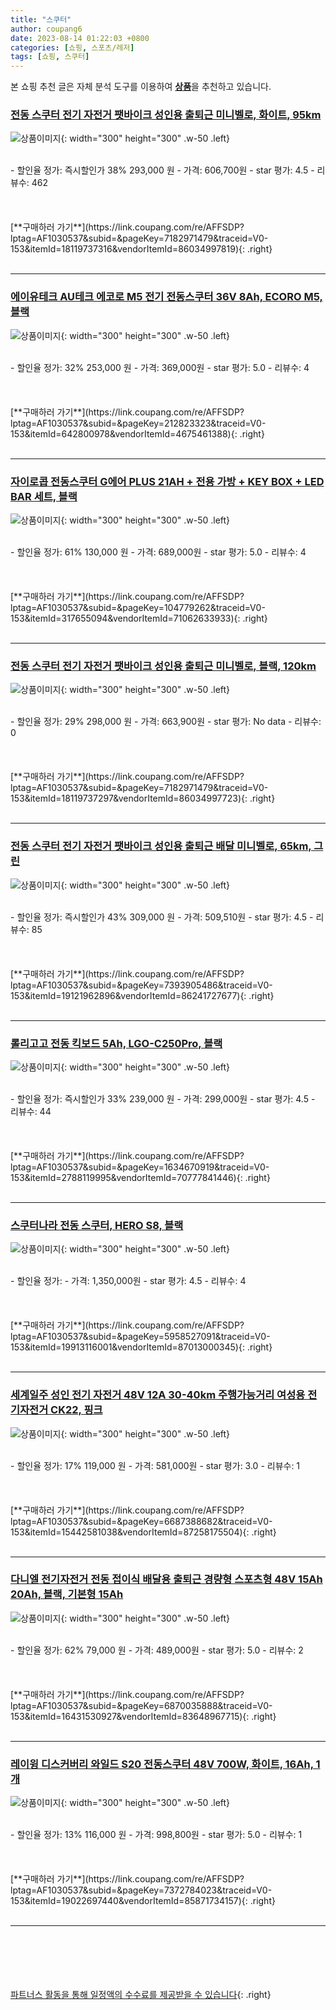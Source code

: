 ```yaml
---
title: "스쿠터"
author: coupang6
date: 2023-08-14 01:22:03 +0800
categories: [쇼핑, 스포츠/레저]
tags: [쇼핑, 스쿠터]
---
```


본 쇼핑 추천 글은 자체 분석 도구를 이용하여 [**상품**](https://link.coupang.com/a/bao1ui)을 추천하고 있습니다.

### [전동 스쿠터 전기 자전거 팻바이크 성인용 출퇴근 미니벨로, 화이트, 95km](https://link.coupang.com/re/AFFSDP?lptag=AF1030537&subid=&pageKey=7182971479&traceid=V0-153&itemId=18119737316&vendorItemId=86034997819)

![상품이미지](https://thumbnail8.coupangcdn.com/thumbnails/remote/230x230ex/image/vendor_inventory/7c6f/7c58c2c04cc65af1a2615e26730e60ed07e3c1a3f04be3f1746868c763e2.png){: width="300" height="300" .w-50 .left}


<br>
- 할인율 정가: 즉시할인가 38%  293,000   원
- 가격: 606,700원
- star 평가: 4.5
- 리뷰수: 462
<br>
<br>
<br>
<br>
[**구매하러 가기**](https://link.coupang.com/re/AFFSDP?lptag=AF1030537&subid=&pageKey=7182971479&traceid=V0-153&itemId=18119737316&vendorItemId=86034997819){: .right}
<br>
<br>

---

### [에이유테크 AU테크 에코로 M5 전기 전동스쿠터 36V 8Ah, ECORO M5, 블랙](https://link.coupang.com/re/AFFSDP?lptag=AF1030537&subid=&pageKey=212823323&traceid=V0-153&itemId=642800978&vendorItemId=4675461388)

![상품이미지](https://thumbnail8.coupangcdn.com/thumbnails/remote/230x230ex/image/retail/images/9533770383595354-3206c86b-98f4-4447-bb33-ad35455fb331.jpg){: width="300" height="300" .w-50 .left}


<br>
- 할인율 정가: 32%  253,000   원
- 가격: 369,000원
- star 평가: 5.0
- 리뷰수: 4
<br>
<br>
<br>
<br>
[**구매하러 가기**](https://link.coupang.com/re/AFFSDP?lptag=AF1030537&subid=&pageKey=212823323&traceid=V0-153&itemId=642800978&vendorItemId=4675461388){: .right}
<br>
<br>

---

### [자이로콥 전동스쿠터 G에어 PLUS 21AH + 전용 가방 + KEY BOX + LED BAR 세트, 블랙](https://link.coupang.com/re/AFFSDP?lptag=AF1030537&subid=&pageKey=104779262&traceid=V0-153&itemId=317655094&vendorItemId=71062633933)

![상품이미지](https://thumbnail7.coupangcdn.com/thumbnails/remote/230x230ex/image/retail/images/2020/07/10/16/4/60c3b3ae-ba2b-4fde-9274-0258b1eed9a2.jpg){: width="300" height="300" .w-50 .left}


<br>
- 할인율 정가: 61%  130,000   원
- 가격: 689,000원
- star 평가: 5.0
- 리뷰수: 4
<br>
<br>
<br>
<br>
[**구매하러 가기**](https://link.coupang.com/re/AFFSDP?lptag=AF1030537&subid=&pageKey=104779262&traceid=V0-153&itemId=317655094&vendorItemId=71062633933){: .right}
<br>
<br>

---

### [전동 스쿠터 전기 자전거 팻바이크 성인용 출퇴근 미니벨로, 블랙, 120km](https://link.coupang.com/re/AFFSDP?lptag=AF1030537&subid=&pageKey=7182971479&traceid=V0-153&itemId=18119737297&vendorItemId=86034997723)

![상품이미지](https://thumbnail10.coupangcdn.com/thumbnails/remote/230x230ex/image/vendor_inventory/9cf7/fadad4523e7be259b9c0655748f5f0462104ce8b9c1d84af56fa275c4528.png){: width="300" height="300" .w-50 .left}


<br>
- 할인율 정가: 29%  298,000   원
- 가격: 663,900원
- star 평가: No data
- 리뷰수: 0
<br>
<br>
<br>
<br>
[**구매하러 가기**](https://link.coupang.com/re/AFFSDP?lptag=AF1030537&subid=&pageKey=7182971479&traceid=V0-153&itemId=18119737297&vendorItemId=86034997723){: .right}
<br>
<br>

---

### [전동 스쿠터 전기 자전거 팻바이크 성인용 출퇴근 배달 미니벨로, 65km, 그린](https://link.coupang.com/re/AFFSDP?lptag=AF1030537&subid=&pageKey=7393905486&traceid=V0-153&itemId=19121962896&vendorItemId=86241727677)

![상품이미지](https://thumbnail9.coupangcdn.com/thumbnails/remote/230x230ex/image/vendor_inventory/1d46/6affb02426fcf0a97b75e29d31d3f435a89447fec9df585dcea586f58789.jpg){: width="300" height="300" .w-50 .left}


<br>
- 할인율 정가: 즉시할인가 43%  309,000   원
- 가격: 509,510원
- star 평가: 4.5
- 리뷰수: 85
<br>
<br>
<br>
<br>
[**구매하러 가기**](https://link.coupang.com/re/AFFSDP?lptag=AF1030537&subid=&pageKey=7393905486&traceid=V0-153&itemId=19121962896&vendorItemId=86241727677){: .right}
<br>
<br>

---

### [롤리고고 전동 킥보드 5Ah, LGO-C250Pro, 블랙](https://link.coupang.com/re/AFFSDP?lptag=AF1030537&subid=&pageKey=1634670919&traceid=V0-153&itemId=2788119995&vendorItemId=70777841446)

![상품이미지](https://thumbnail9.coupangcdn.com/thumbnails/remote/230x230ex/image/retail/images/2020/05/27/12/7/1fa512ef-9bd8-45b5-a648-4f349032a35f.jpg){: width="300" height="300" .w-50 .left}


<br>
- 할인율 정가: 즉시할인가 33%  239,000   원
- 가격: 299,000원
- star 평가: 4.5
- 리뷰수: 44
<br>
<br>
<br>
<br>
[**구매하러 가기**](https://link.coupang.com/re/AFFSDP?lptag=AF1030537&subid=&pageKey=1634670919&traceid=V0-153&itemId=2788119995&vendorItemId=70777841446){: .right}
<br>
<br>

---

### [스쿠터나라 전동 스쿠터, HERO S8, 블랙](https://link.coupang.com/re/AFFSDP?lptag=AF1030537&subid=&pageKey=5958527091&traceid=V0-153&itemId=19913116001&vendorItemId=87013000345)

![상품이미지](https://thumbnail7.coupangcdn.com/thumbnails/remote/230x230ex/image/vendor_inventory/142c/b9cf24c905051867266d146829d9752db271b9e3a6080161a76ad48fb2d6.jpg){: width="300" height="300" .w-50 .left}


<br>
- 할인율 정가: 
- 가격: 1,350,000원
- star 평가: 4.5
- 리뷰수: 4
<br>
<br>
<br>
<br>
[**구매하러 가기**](https://link.coupang.com/re/AFFSDP?lptag=AF1030537&subid=&pageKey=5958527091&traceid=V0-153&itemId=19913116001&vendorItemId=87013000345){: .right}
<br>
<br>

---

### [세계일주 성인 전기 자전거 48V 12A 30-40km 주행가능거리 여성용 전기자전거 CK22, 핑크](https://link.coupang.com/re/AFFSDP?lptag=AF1030537&subid=&pageKey=6687388682&traceid=V0-153&itemId=15442581038&vendorItemId=87258175504)

![상품이미지](https://thumbnail9.coupangcdn.com/thumbnails/remote/230x230ex/image/vendor_inventory/ddf3/459249f58b1fe8597f0dc5519bafe7327c17140d839c1a25a99687346c02.jpg){: width="300" height="300" .w-50 .left}


<br>
- 할인율 정가: 17%  119,000   원
- 가격: 581,000원
- star 평가: 3.0
- 리뷰수: 1
<br>
<br>
<br>
<br>
[**구매하러 가기**](https://link.coupang.com/re/AFFSDP?lptag=AF1030537&subid=&pageKey=6687388682&traceid=V0-153&itemId=15442581038&vendorItemId=87258175504){: .right}
<br>
<br>

---

### [다니엘 전기자전거 전동 접이식 배달용 출퇴근 경량형 스포츠형 48V 15Ah 20Ah, 블랙, 기본형 15Ah](https://link.coupang.com/re/AFFSDP?lptag=AF1030537&subid=&pageKey=6870035888&traceid=V0-153&itemId=16431530927&vendorItemId=83648967715)

![상품이미지](https://thumbnail7.coupangcdn.com/thumbnails/remote/230x230ex/image/vendor_inventory/7b5a/8d8cf146d3348c2faf5b8614843b44c439c2a77d7db6a52087c31f3d38e2.png){: width="300" height="300" .w-50 .left}


<br>
- 할인율 정가: 62%  79,000   원
- 가격: 489,000원
- star 평가: 5.0
- 리뷰수: 2
<br>
<br>
<br>
<br>
[**구매하러 가기**](https://link.coupang.com/re/AFFSDP?lptag=AF1030537&subid=&pageKey=6870035888&traceid=V0-153&itemId=16431530927&vendorItemId=83648967715){: .right}
<br>
<br>

---

### [레이윙 디스커버리 와일드 S20 전동스쿠터 48V 700W, 화이트, 16Ah, 1개](https://link.coupang.com/re/AFFSDP?lptag=AF1030537&subid=&pageKey=7372784023&traceid=V0-153&itemId=19022697440&vendorItemId=85871734157)

![상품이미지](https://thumbnail7.coupangcdn.com/thumbnails/remote/230x230ex/image/vendor_inventory/7655/f15cc95fadcf4190591659e9313e22bde3a64719680d8f8ca4ff50860342.jpg){: width="300" height="300" .w-50 .left}


<br>
- 할인율 정가: 13%  116,000   원
- 가격: 998,800원
- star 평가: 5.0
- 리뷰수: 1
<br>
<br>
<br>
<br>
[**구매하러 가기**](https://link.coupang.com/re/AFFSDP?lptag=AF1030537&subid=&pageKey=7372784023&traceid=V0-153&itemId=19022697440&vendorItemId=85871734157){: .right}
<br>
<br>

---
<br><br><br><br><br> [파트너스 활동을 통해 일정액의 수수료를 제공받을 수 있습니다](https://link.coupang.com/a/bao1ui){: .right}